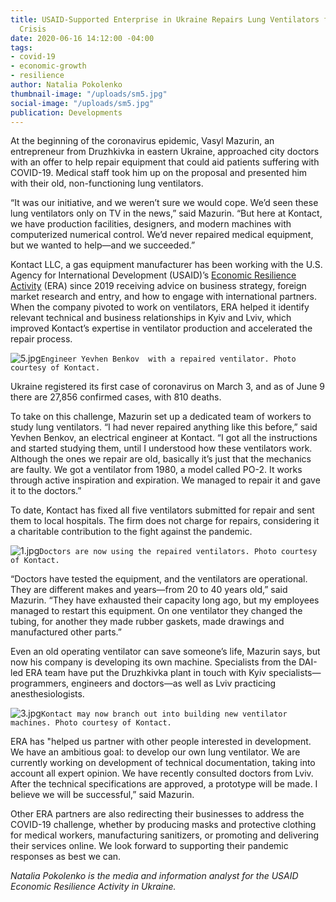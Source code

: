```yaml
---
title: USAID-Supported Enterprise in Ukraine Repairs Lung Ventilators for Use in COVID-19
  Crisis
date: 2020-06-16 14:12:00 -04:00
tags:
- covid-19
- economic-growth
- resilience
author: Natalia Pokolenko
thumbnail-image: "/uploads/sm5.jpg"
social-image: "/uploads/sm5.jpg"
publication: Developments
---
```


At the beginning of the coronavirus epidemic, Vasyl Mazurin, an entrepreneur from Druzhkivka in eastern Ukraine, approached city doctors with an offer to help repair equipment that could aid patients suffering with COVID-19. Medical staff took him up on the proposal and presented him with their old, non-functioning lung ventilators.

“It was our initiative, and we weren’t sure we would cope. We’d seen these lung ventilators only on TV in the news,” said Mazurin. “But here at Kontact, we have production facilities, designers, and modern machines with computerized numerical control. We’d never repaired medical equipment, but we wanted to help—and we succeeded.”






Kontact LLC, a gas equipment manufacturer has been working with the U.S. Agency for International Development (USAID)’s [Economic Resilience Activity](https://www.dai.com/our-work/projects/ukraine-economic-resilience-activity) (ERA) since 2019 receiving advice on business strategy, foreign market research and entry, and how to engage with international partners. When the company pivoted to work on ventilators, ERA helped it identify relevant technical and business relationships in Kyiv and Lviv, which improved Kontact’s expertise in ventilator production and accelerated the repair process.

![5.jpg](/uploads/5.jpg)`Engineer Yevhen Benkov  with a repaired ventilator. Photo courtesy of Kontact.`

Ukraine registered its first case of coronavirus on March 3, and as of June 9 there are 27,856 confirmed cases, with 810 deaths.

To take on this challenge, Mazurin set up a dedicated team of workers to study lung ventilators. “I had never repaired anything like this before,” said Yevhen Benkov, an electrical engineer at Kontact. “I got all the instructions and started studying them, until I understood how these ventilators work. Although the ones we repair are old, basically it’s just that the mechanics are faulty. We got a ventilator from 1980, a model called PO-2. It works through active inspiration and expiration. We managed to repair it and gave it to the doctors.”

To date, Kontact has fixed all five ventilators submitted for repair and sent them to local hospitals. The firm does not charge for repairs, considering it a charitable contribution to the fight against the pandemic.

![1.jpg](/uploads/1.jpg)`Doctors are now using the repaired ventilators. Photo courtesy of Kontact.`

“Doctors have tested the equipment, and the ventilators are operational. They are different makes and years—from 20 to 40 years old,” said Mazurin. “They have exhausted their capacity long ago, but my employees managed to restart this equipment. On one ventilator they changed the tubing, for another they made rubber gaskets, made drawings and manufactured other parts.” 

Even an old operating ventilator can save someone’s life, Mazurin says, but now his company is developing its own machine. Specialists from the DAI-led ERA team have put the Druzhkivka plant in touch with Kyiv specialists—programmers, engineers and doctors—as well as Lviv practicing anesthesiologists. 

![3.jpg](/uploads/3.jpg)`Kontact may now branch out into building new ventilator machines. Photo courtesy of Kontact.`

ERA has "helped us partner with other people interested in development. We have an ambitious goal: to develop our own lung ventilator. We are currently working on development of technical documentation, taking into account all expert opinion. We have recently consulted doctors from Lviv. After the technical specifications are approved, a prototype will be made. I believe we will be successful,” said Mazurin. 

Other ERA partners are also redirecting their businesses to address the COVID-19 challenge, whether by producing masks and protective clothing for medical workers, manufacturing sanitizers, or promoting and delivering their services online. We look forward to supporting their pandemic responses as best we can.

*Natalia Pokolenko is the media and information analyst for the USAID Economic Resilience Activity in Ukraine.*